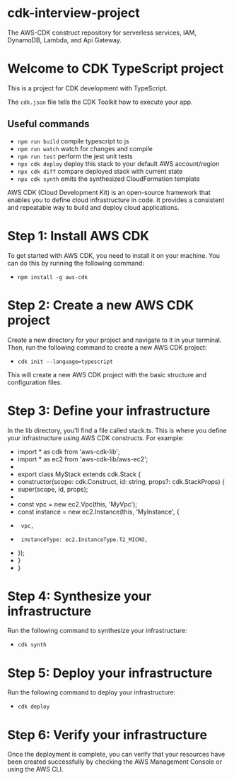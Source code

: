 # cdk-interview-project
The AWS-CDK construct repository for serverless services, IAM, DynamoDB, Lambda, and Api Gateway.

# Welcome to CDK TypeScript project

This is a project for CDK development with TypeScript.

The `cdk.json` file tells the CDK Toolkit how to execute your app.

## Useful commands

* `npm run build`   compile typescript to js
* `npm run watch`   watch for changes and compile
* `npm run test`    perform the jest unit tests
* `npx cdk deploy`  deploy this stack to your default AWS account/region
* `npx cdk diff`    compare deployed stack with current state
* `npx cdk synth`   emits the synthesized CloudFormation template


AWS CDK (Cloud Development Kit) is an open-source framework that enables you to define cloud infrastructure in code. It provides a consistent and repeatable way to build and deploy cloud applications.
# Step 1: Install AWS CDK
To get started with AWS CDK, you need to install it on your machine. You can do this by running the following command:

* `npm install -g aws-cdk` 

# Step 2: Create a new AWS CDK project
Create a new directory for your project and navigate to it in your terminal. Then, run the following command to create a new AWS CDK project:

* `cdk init --language=typescript`

This will create a new AWS CDK project with the basic structure and configuration files.

# Step 3: Define your infrastructure
In the lib directory, you'll find a file called stack.ts. This is where you define your infrastructure using AWS CDK constructs. For example:

* import * as cdk from 'aws-cdk-lib';
* import * as ec2 from 'aws-cdk-lib/aws-ec2';
*
* export class MyStack extends cdk.Stack {
*  constructor(scope: cdk.Construct, id: string, props?: cdk.StackProps) {
*    super(scope, id, props);
*
*    const vpc = new ec2.Vpc(this, 'MyVpc');
*    const instance = new ec2.Instance(this, 'MyInstance', {
*      vpc,
*      instanceType: ec2.InstanceType.T2_MICRO,
*    });
*  }
* }


# Step 4: Synthesize your infrastructure
Run the following command to synthesize your infrastructure:

* `cdk synth`

# Step 5: Deploy your infrastructure
Run the following command to deploy your infrastructure:

* `cdk deploy`

# Step 6: Verify your infrastructure
Once the deployment is complete, you can verify that your resources have been created successfully by checking the AWS Management Console or using the AWS CLI.